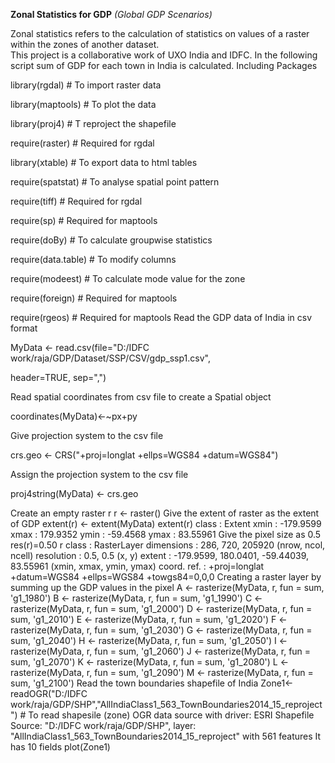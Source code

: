 **Zonal Statistics for GDP**
_(Global GDP Scenarios)_ 
   
Zonal statistics refers to the calculation of statistics on values of a raster within the zones of another dataset.  
This project is a collaborative work of UXO India and IDFC. 
In the following script sum of GDP for each town in India is calculated. 
Including Packages

library(rgdal) # To import raster data

library(maptools) # To plot the data

library(proj4) # T reproject the shapefile

require(raster) # Required for rgdal

library(xtable) # To export data to html tables

require(spatstat) # To analyse spatial point pattern

require(tiff) # Required for rgdal

require(sp) # Required for maptools

require(doBy) # To calculate groupwise statistics

require(data.table) # To modify columns

require(modeest) # To calculate mode value for the zone

require(foreign) # Required for maptools

require(rgeos) # Required for maptools
Read the GDP data of India in csv format

MyData <- read.csv(file="D:/IDFC work/raja/GDP/Dataset/SSP/CSV/gdp_ssp1.csv", 

header=TRUE, sep=",")

Read spatial coordinates from csv file to create a Spatial object

coordinates(MyData)<-~px+py

Give projection system to the csv file

crs.geo <- CRS("+proj=longlat +ellps=WGS84 +datum=WGS84")

Assign the projection system to the csv file

proj4string(MyData) <- crs.geo

Create an empty raster r
r <- raster()
Give the extent of raster as the extent of GDP
extent(r) <- extent(MyData)
extent(r)
 class       : Extent 
 xmin        : -179.9599 
 xmax        : 179.9352 
 ymin        : -59.4568 
 ymax        : 83.55961
Give the pixel size as 0.5
res(r)=0.50
r
 class       : RasterLayer 
 dimensions  : 286, 720, 205920  (nrow, ncol, ncell)
 resolution  : 0.5, 0.5  (x, y)
 extent      : -179.9599, 180.0401, -59.44039, 83.55961  (xmin, xmax, ymin, ymax)
 coord. ref. : +proj=longlat +datum=WGS84 +ellps=WGS84 +towgs84=0,0,0
Creating a raster layer by summing up the GDP values in the pixel
A <- rasterize(MyData, r, fun = sum,  'g1_1980')
B <- rasterize(MyData, r, fun = sum, 'g1_1990')
C <- rasterize(MyData, r, fun = sum, 'g1_2000')
D <- rasterize(MyData, r, fun = sum, 'g1_2010')
E <- rasterize(MyData, r, fun = sum, 'g1_2020')
F <- rasterize(MyData, r, fun = sum, 'g1_2030')
G <- rasterize(MyData, r, fun = sum,  'g1_2040')
H <- rasterize(MyData, r, fun = sum, 'g1_2050')
I <- rasterize(MyData, r, fun = sum, 'g1_2060')
J <- rasterize(MyData, r, fun = sum, 'g1_2070')
K <- rasterize(MyData, r, fun = sum, 'g1_2080')
L <- rasterize(MyData, r, fun = sum, 'g1_2090')
M <- rasterize(MyData, r, fun = sum, 'g1_2100')
Read the town boundaries shapefile of India
Zone1<-readOGR("D:/IDFC work/raja/GDP/SHP","AllIndiaClass1_563_TownBoundaries2014_15_reproject") # To read shapesile (zone)
 OGR data source with driver: ESRI Shapefile 
 Source: "D:/IDFC work/raja/GDP/SHP", layer: "AllIndiaClass1_563_TownBoundaries2014_15_reproject"
 with 561 features
 It has 10 fields
plot(Zone1)


